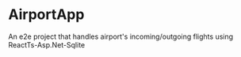 # AirportApp 
An e2e project that handles airport's incoming/outgoing flights using 
ReactTs-Asp.Net-Sqlite

